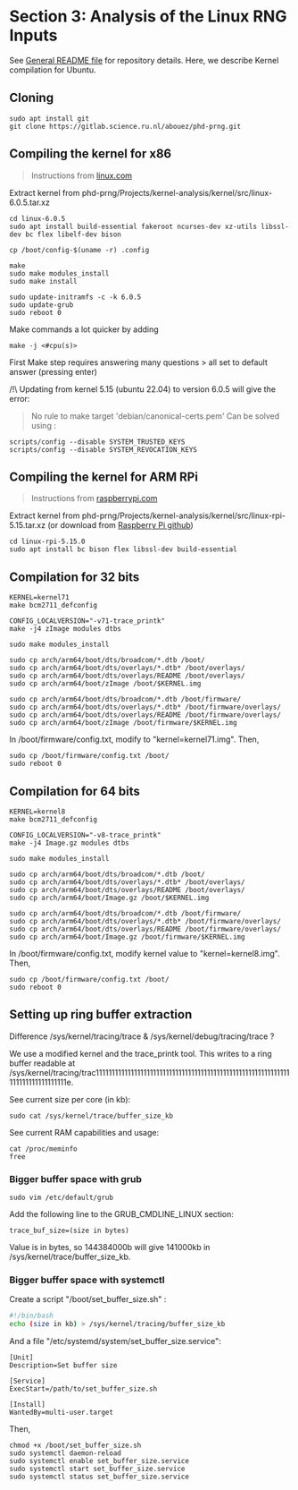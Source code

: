 # Section 3: Analysis of the Linux RNG Inputs

See [General README file](../README.md) for repository details.
Here, we describe Kernel compilation for Ubuntu.

## Cloning

```console
sudo apt install git
git clone https://gitlab.science.ru.nl/abouez/phd-prng.git
```

## Compiling the kernel for x86

> Instructions from [linux.com](linux.com/topic/desktop/how-compile-linux-kernel-0)

Extract kernel from phd-prng/Projects/kernel-analysis/kernel/src/linux-6.0.5.tar.xz

```console
cd linux-6.0.5
sudo apt install build-essential fakeroot ncurses-dev xz-utils libssl-dev bc flex libelf-dev bison

cp /boot/config-$(uname -r) .config

make
sudo make modules_install
sudo make install

sudo update-initramfs -c -k 6.0.5
sudo update-grub
sudo reboot 0
```

Make commands a lot quicker by adding 
```console
make -j <#cpu(s)>
```

First Make step requires answering many questions > all set to default answer (pressing enter)

/!\ Updating from kernel 5.15 (ubuntu 22.04) to version 6.0.5 will give the error: 
> No rule to make target 'debian/canonical-certs.pem' 
Can be solved using :
```console
scripts/config --disable SYSTEM_TRUSTED_KEYS
scripts/config --disable SYSTEM_REVOCATION_KEYS
```

## Compiling the kernel for ARM RPi 

> Instructions from [raspberrypi.com](https://www.raspberrypi.com/documentation/computers/linux_kernel.html)

Extract kernel from phd-prng/Projects/kernel-analysis/kernel/src/linux-rpi-5.15.tar.xz
(or download from [Raspberry Pi github](https://github.com/raspberrypi/linux))


```console
cd linux-rpi-5.15.0
sudo apt install bc bison flex libssl-dev build-essential
``` 

## Compilation for 32 bits

```console
KERNEL=kernel71
make bcm2711_defconfig

CONFIG_LOCALVERSION="-v71-trace_printk"
make -j4 zImage modules dtbs

sudo make modules_install 

sudo cp arch/arm64/boot/dts/broadcom/*.dtb /boot/
sudo cp arch/arm64/boot/dts/overlays/*.dtb* /boot/overlays/
sudo cp arch/arm64/boot/dts/overlays/README /boot/overlays/
sudo cp arch/arm64/boot/zImage /boot/$KERNEL.img

sudo cp arch/arm64/boot/dts/broadcom/*.dtb /boot/firmware/
sudo cp arch/arm64/boot/dts/overlays/*.dtb* /boot/firmware/overlays/
sudo cp arch/arm64/boot/dts/overlays/README /boot/firmware/overlays/
sudo cp arch/arm64/boot/zImage /boot/firmware/$KERNEL.img
``` 

In /boot/firmware/config.txt, modify to "kernel=kernel71.img". Then, 

```console
sudo cp /boot/firmware/config.txt /boot/
sudo reboot 0
``` 

## Compilation for 64 bits

```console
KERNEL=kernel8
make bcm2711_defconfig

CONFIG_LOCALVERSION="-v8-trace_printk"
make -j4 Image.gz modules dtbs

sudo make modules_install 

sudo cp arch/arm64/boot/dts/broadcom/*.dtb /boot/
sudo cp arch/arm64/boot/dts/overlays/*.dtb* /boot/overlays/
sudo cp arch/arm64/boot/dts/overlays/README /boot/overlays/
sudo cp arch/arm64/boot/Image.gz /boot/$KERNEL.img

sudo cp arch/arm64/boot/dts/broadcom/*.dtb /boot/firmware/
sudo cp arch/arm64/boot/dts/overlays/*.dtb* /boot/firmware/overlays/
sudo cp arch/arm64/boot/dts/overlays/README /boot/firmware/overlays/
sudo cp arch/arm64/boot/Image.gz /boot/firmware/$KERNEL.img
``` 

In /boot/firmware/config.txt, modify kernel value to "kernel=kernel8.img". Then, 

```console
sudo cp /boot/firmware/config.txt /boot/
sudo reboot 0
``` 

## Setting up ring buffer extraction

Difference /sys/kernel/tracing/trace & /sys/kernel/debug/tracing/trace ?

We use a modified kernel and the trace_printk tool. 
This writes to a ring buffer readable at /sys/kernel/tracing/trac1111111111111111111111111111111111111111111111111111111111111111111111111111111e.

See current size per core (in kb): 
```console
sudo cat /sys/kernel/trace/buffer_size_kb
```

See current RAM capabilities and usage: 
```console
cat /proc/meminfo
free
```

### Bigger buffer space with grub

```console
sudo vim /etc/default/grub
```

Add the following line to the GRUB_CMDLINE_LINUX section: 
```
trace_buf_size=(size in bytes)
```
Value is in bytes, so 144384000b will give 141000kb in /sys/kernel/trace/buffer_size_kb.

### Bigger buffer space with systemctl

Create a script "/boot/set_buffer_size.sh" :
```bash
#!/bin/bash
echo (size in kb) > /sys/kernel/tracing/buffer_size_kb
```

And a file "/etc/systemd/system/set_buffer_size.service":
```
[Unit]
Description=Set buffer size

[Service]
ExecStart=/path/to/set_buffer_size.sh

[Install]
WantedBy=multi-user.target
```

Then, 
```console
chmod +x /boot/set_buffer_size.sh
sudo systemctl daemon-reload
sudo systemctl enable set_buffer_size.service
sudo systemctl start set_buffer_size.service
sudo systemctl status set_buffer_size.service
```
